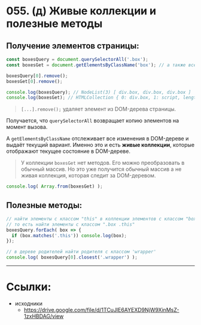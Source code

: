 # 055. (д) Живые коллекции и полезные методы

## Получение элементов страницы:

```javascript
const boxesQuery = document.querySelectorAll('.box');
const boxesGet = document.getElementsByClassName('box'); // а также все остальные команды, которые начинаются с `get`, возвращающие коллекции.

boxesQuery[0].remove();
boxesGet[0].remove();

console.log(boxesQuery); // NodeList(3) [ div.box, div.box, div.box ]
console.log(boxesGet); // HTMLCollection { 0: div.box, 1: script, length: 2 }
```
> `[...].remove();` удаляет элемент из DOM-дерева страницы.

Получается, что `querySelectorAll` возвращает копию элементов на момент вызова.

А `getElementsByClassName` отслеживает все изменения в DOM-дереве и выдаёт текущий вариант. Именно это и есть **живые коллекции**, которые отображают текущее состояние в DOM-дереве.

> У коллекции `boxesGet` нет методов. Его можно преобразовать в обычный массив. 
Но это уже получится обычный массив а не живая коллекция, которая следит за DOM-деревом.
```javascript
console.log( Array.from(boxesGet) );
```

## Полезные методы:

```javascript
// найти элементы с классом "this" в коллекции элементов с классом "box"
// то есть найти элементы с классом ".box .this"
boxesQuery.forEach( box => {
  if (box.matches('.this')) console.log(box);
});

// в дереве родителей найти родителя с классом 'wrapper'
console.log( boxesQuery[0].closest('.wrapper') );
```

---

# Ссылки:

- исходники
	- https://drive.google.com/file/d/1TCuJlE6AYEXD9NjW9XinMsZ-1zxHBDAG/view
	